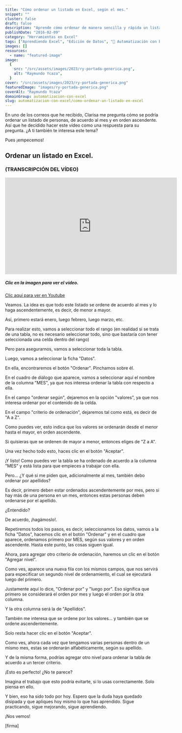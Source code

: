 ```yaml
---
title: "Cómo ordenar un listado en Excel, según el mes."
snippet: ""
cluster: false
draft: false
description: "Aprende cómo ordenar de manera sencilla y rápida un listado en Excel, según el mes que desees, y mejora tu eficiencia en la gestión de datos."
publishDate: "2016-02-09"
category: "Herramientas en Excel"
tags: ["Aprendiendo Excel", "Edición de Datos", "🤖 Automatización con Excel"]
images: []
resources:
  - name: "featured-image"
image:
  {
    src: "/src/assets/images/2023/ry-portada-generica.png",
    alt: "Raymundo Ycaza",
  }
cover: "/src/assets/images/2023/ry-portada-generica.png"
featuredImage: "images/ry-portada-generica.png"
coverAlt: "Raymundo Ycaza"
domainGroup: automatizacion-con-excel
slug: automatizacion-con-excel/como-ordenar-un-listado-en-excel
---
```


En uno de los correos que he recibido, Clarisa me pregunta cómo se podría ordenar un listado de personas, de acuerdo al mes y en orden ascendente. Así que he decidido hacer este vídeo como una respuesta para su pregunta. ¿A ti también te interesa este tema?

Pues ¡empecemos!

## Ordenar un listado en Excel.

### (TRANSCRIPCIÓN DEL VÍDEO)

<iframe src="https://www.youtube.com/embed/6jKHSOFjj0Q?showinfo=0&amp;fs=0" width="560" height="315" frameborder="0"></iframe>

##### **Clic en la imagen para ver el vídeo.**

[Clic aquí para ver en Youtube](https://youtu.be/6jKHSOFjj0Q)

Veamos. La idea es que todo este listado se ordene de acuerdo al mes y lo haga ascendentemente, es decir, de menor a mayor.

Así, primero estará enero, luego febrero, luego marzo, etc.

Para realizar esto, vamos a seleccionar todo el rango (en realidad si se trata de una tabla, no es necesario seleccionar todo, sino que bastaría con tener seleccionada una celda dentro del rango)

Pero para asegurarnos, vamos a seleccionar toda la tabla.

Luego, vamos a seleccionar la ficha "Datos".

En ella, encontraremos el botón "Ordenar". Pinchamos sobre él.

En el cuadro de diálogo que aparece, vamos a seleccionar aquí el nombre de la columna "MES", ya que nos interesa ordenar la tabla con respecto a ella.

En el campo "ordenar según", dejaremos en la opción "valores", ya que nos interesa ordenar por el contenido de la celda.

En el campo "criterio de ordenación", dejaremos tal como está, es decir de "A a Z".

Como puedes ver, esto indica que los valores se ordenarán desde el menor hasta el mayor, en orden ascendente.

Si quisieras que se ordenen de mayor a menor, entonces eliges de "Z a A".

Una vez hecho todo esto, haces clic en el botón "Aceptar".

¡Y listo! Como puedes ver la tabla se ha ordenado de acuerdo a la columna "MES" y está lista para que empieces a trabajar con ella.

Pero... ¿Y qué si me piden que, adicionalmente al mes, también debo ordenar por apellidos?

Es decir, primero deben estar ordenados ascendentemente por mes, pero si hay más de una persona en un mes, entonces estas personas deben ordenarse por el apellido.

¿Entendido?

De acuerdo, ¡hagámoslo!.

Repetiremos todos los pasos, es decir, seleccionamos los datos, vamos a la ficha "Datos", hacemos clic en el botón "Ordenar" y en el cuadro que aparece, ordenamos primero por MES, según sus valores y en orden ascendente. Hasta este punto, las cosas siguen igual.

Ahora, para agregar otro criterio de ordenación, haremos un clic en el botón "Agregar nivel".

Como ves, aparece una nueva fila con los mismos campos, que nos servirá para especificar un segundo nivel de ordenamiento, el cual se ejecutará luego del primero.

Justamente aquí lo dice, "Ordenar por" y "luego por". Eso significa que primero se considerará el orden por mes y luego el orden por la otra columna.

Y la otra columna será la de "Apellidos".

También me interesa que se ordene por los valores... y también que se ordene ascendentemente.

Solo resta hacer clic en el botón "Aceptar".

Como ves, ahora cada vez que tengamos varias personas dentro de un mismo mes, estas se ordenarán alfabéticamente, según su apellido.

Y de la misma forma, podrías agregar otro nivel para ordenar la tabla de acuerdo a un tercer criterio.

¡Esto es perfecto! ¿No te parece?

Imagina el trabajo que esto podría evitarte, si lo usas correctamente. Solo piensa en ello.

Y bien, eso ha sido todo por hoy. Espero que la duda haya quedado disipada y que apliques hoy mismo lo que has aprendido. Sigue practicando, sigue mejorando, sigue aprendiendo.

¡Nos vemos!

\[firma\]
